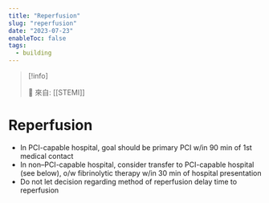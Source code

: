 ```yaml
---
title: "Reperfusion"
slug: "reperfusion"
date: "2023-07-23"
enableToc: false
tags:
  - building
---
```


> [!info]
>
> 🌱 來自: [[STEMI]]

# Reperfusion


- In PCI-capable hospital, goal should be primary PCI w/in 90 min of 1st medical contact
- In non–PCI-capable hospital, consider transfer to PCI-capable hospital (see below), o/w fibrinolytic therapy w/in 30 min of hospital presentation
- Do not let decision regarding method of reperfusion delay time to reperfusion

